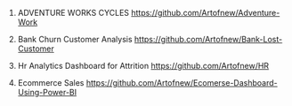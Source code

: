 1.	ADVENTURE WORKS CYCLES 
https://github.com/Artofnew/Adventure-Work

2.	Bank Churn Customer Analysis
https://github.com/Artofnew/Bank-Lost-Customer 

3.	Hr Analytics Dashboard for Attrition
https://github.com/Artofnew/HR

4.	Ecommerce Sales
https://github.com/Artofnew/Ecomerse-Dashboard-Using-Power-BI
